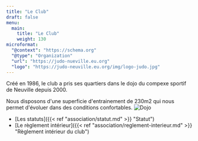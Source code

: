 ```yaml
---
title: "Le Club"
draft: false
menu:
  main:
    title: "Le Club"
    weight: 130
microformat:
  "@context": "https://schema.org"
  "@type": "Organization"
  "url": "https://judo-nueville.eu.org"
  "logo": "https://judo-neuville.eu.org/img/logo-judo.jpg"
---
```


Créé en 1986, le club a pris ses quartiers dans le dojo du compexe sportif de Neuville depuis 2000.

Nous disposons d'une superficie d'entrainement de 230m2 qui nous permet d'évoluer dans des conditions confortables.
![Dojo](/img/tatamis.jpg)


* [Les statuts]({{< ref "association/statut.md" >}} "Statut")
* [Le règlement intérieur]({{< ref "association/reglement-interieur.md" >}} "Règlement intérieur du club")
